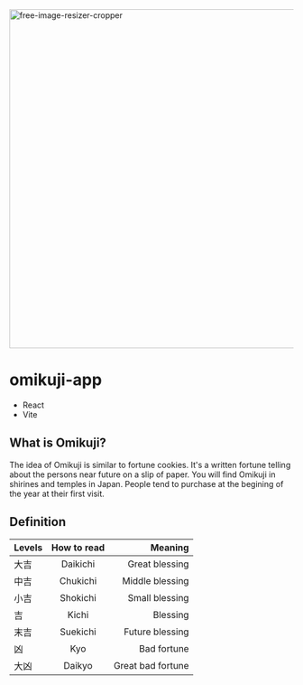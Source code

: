 <img width="600" alt="free-image-resizer-cropper" src="https://user-images.githubusercontent.com/88697509/223500126-c9f7fccf-ebb4-4815-956b-5d97769cf0ea.png">

# omikuji-app

- React
- Vite

## What is Omikuji?

The idea of Omikuji is similar to fortune cookies.
It's a written fortune telling about the persons near future on a slip of paper.
You will find Omikuji in shirines and temples in Japan.
People tend to purchase at the begining of the year at their first visit.

## Definition

| Levels | How to read |           Meaning |
| ------ | :---------: | ----------------: |
| 大吉   |  Daikichi   |    Great blessing |
| 中吉   |  Chukichi   |   Middle blessing |
| 小吉   |  Shokichi   |    Small blessing |
| 吉     |    Kichi    |          Blessing |
| 末吉   |  Suekichi   |   Future blessing |
| 凶     |     Kyo     |       Bad fortune |
| 大凶   |   Daikyo    | Great bad fortune |
